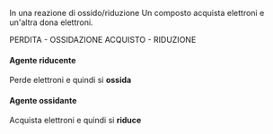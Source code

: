 In una reazione di ossido/riduzione
Un composto acquista elettroni e un'altra dona elettroni.

 PERDITA - OSSIDAZIONE
 ACQUISTO - RIDUZIONE
#### Agente riducente
Perde elettroni e quindi si **ossida**

#### Agente ossidante
Acquista elettroni e quindi si **riduce**
